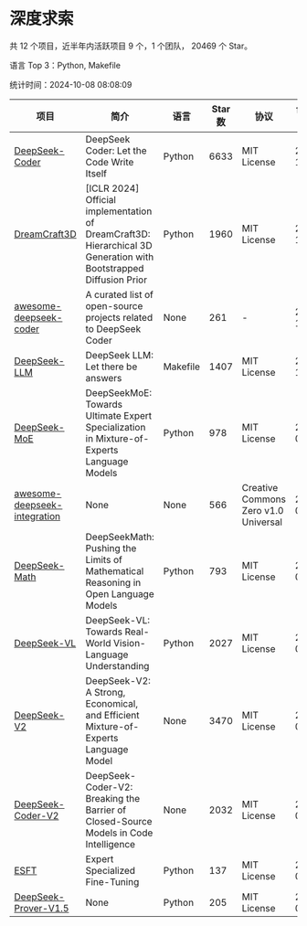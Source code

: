 # 深度求索

共 12 个项目，近半年内活跃项目 9 个，1 个团队， 20469 个 Star。

语言 Top 3：Python, Makefile

统计时间：2024-10-08 08:08:09

| 项目 | 简介 | 语言 | Star 数 | 协议 | 创建时间 | 最后更新时间 | 最后提交时间 |
| --- | --- | --- | --- | --- | --- | --- | --- |
| [DeepSeek-Coder](https://github.com/deepseek-ai/DeepSeek-Coder) | DeepSeek Coder: Let the Code Write Itself | Python | 6633 | MIT License | 2023-10-20 | 2024-10-08 | 2024-05-21 |
| [DreamCraft3D](https://github.com/deepseek-ai/DreamCraft3D) | [ICLR 2024] Official implementation of DreamCraft3D: Hierarchical 3D Generation with Bootstrapped Diffusion Prior | Python | 1960 | MIT License | 2023-10-23 | 2024-10-06 | 2024-08-21 |
| [awesome-deepseek-coder](https://github.com/deepseek-ai/awesome-deepseek-coder) | A curated list of open-source projects related to DeepSeek Coder | None | 261 | - | 2023-11-06 | 2024-10-08 | 2024-04-03 |
| [DeepSeek-LLM](https://github.com/deepseek-ai/DeepSeek-LLM) | DeepSeek LLM: Let there be answers | Makefile | 1407 | MIT License | 2023-11-29 | 2024-10-03 | 2024-02-04 |
| [DeepSeek-MoE](https://github.com/deepseek-ai/DeepSeek-MoE) | DeepSeekMoE: Towards Ultimate Expert Specialization in Mixture-of-Experts Language Models | Python | 978 | MIT License | 2024-01-02 | 2024-10-06 | 2024-01-16 |
| [awesome-deepseek-integration](https://github.com/deepseek-ai/awesome-deepseek-integration) | None | None | 566 | Creative Commons Zero v1.0 Universal | 2024-01-11 | 2024-10-08 | 2024-09-24 |
| [DeepSeek-Math](https://github.com/deepseek-ai/DeepSeek-Math) | DeepSeekMath: Pushing the Limits of Mathematical Reasoning in Open Language Models | Python | 793 | MIT License | 2024-02-05 | 2024-10-08 | 2024-04-15 |
| [DeepSeek-VL](https://github.com/deepseek-ai/DeepSeek-VL) | DeepSeek-VL: Towards Real-World Vision-Language Understanding | Python | 2027 | MIT License | 2024-03-07 | 2024-10-07 | 2024-04-24 |
| [DeepSeek-V2](https://github.com/deepseek-ai/DeepSeek-V2) | DeepSeek-V2: A Strong, Economical, and Efficient Mixture-of-Experts Language Model | None | 3470 | MIT License | 2024-04-22 | 2024-10-06 | 2024-09-25 |
| [DeepSeek-Coder-V2](https://github.com/deepseek-ai/DeepSeek-Coder-V2) | DeepSeek-Coder-V2: Breaking the Barrier of Closed-Source Models in Code Intelligence | None | 2032 | MIT License | 2024-06-14 | 2024-10-08 | 2024-09-24 |
| [ESFT](https://github.com/deepseek-ai/ESFT) | Expert Specialized Fine-Tuning | Python | 137 | MIT License | 2024-07-04 | 2024-10-01 | 2024-09-22 |
| [DeepSeek-Prover-V1.5](https://github.com/deepseek-ai/DeepSeek-Prover-V1.5) | None | Python | 205 | MIT License | 2024-08-15 | 2024-10-07 | 2024-08-16 |

